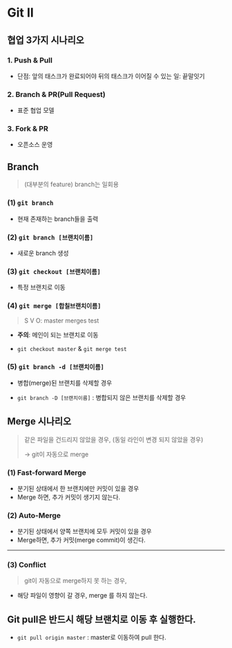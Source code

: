 # Git II



## 협업 3가지 시나리오

### 1. Push & Pull

- 단점: 앞의 태스크가 완료되어야 뒤의 태스크가 이어질 수 있는 일: 끝말잇기

### 2. Branch & PR(Pull Request)

- 표준 협업 모델

### 3. Fork & PR

- 오픈소스 운영



## Branch

> (대부분의 feature) branch는 일회용

### (1) `git branch`

- 현재 존재하는 branch들을 출력



### (2) `git branch [브랜치이름]`

- 새로운 branch 생성



### (3) `git checkout [브랜치이름]`

- 특정 브랜치로 이동



### (4) `git merge [합칠브랜치이름]`

> S V O: master merges test

- **주의**: 메인이 되는 브랜치로 이동

- `git checkout master` & `git merge test`



### (5) `git branch -d [브랜치이름]`

- 병합(merge)된 브랜치를 삭제할 경우

- `git branch -D [브랜치이름]` : 병합되지 않은 브랜치를 삭제할 경우



## Merge 시나리오

> 같은 파일을 건드리지 않았을 경우,  (동일 라인이 변경 되지 않았을 경우)
>
> -> git이 자동으로 merge

### (1) Fast-forward Merge

- 분기된 상태에서 한 브랜치에만 커밋이 있을 경우
- Merge 하면, 추가 커밋이 생기지 않는다.

### (2) Auto-Merge

- 분기된 상태에서 양쪽 브랜치에 모두 커밋이 있을 경우
- Merge하면, 추가 커밋(merge commit)이 생긴다.

---

### (3) Conflict

> git이 자동으로 merge하지 못 하는 경우,

- 해당 파일이 영향이 갈 경우, merge 를 하지 않는다.



## Git pull은 반드시 해당 브랜치로 이동 후 실행한다.

- `git pull origin master` : master로 이동하여 pull 한다.

